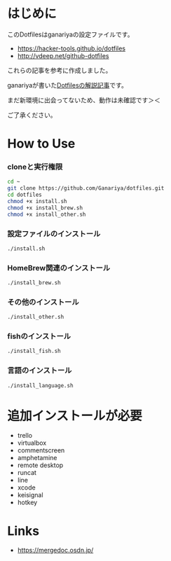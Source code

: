 

# はじめに

このDotfilesはganariyaの設定ファイルです。

- https://hacker-tools.github.io/dotfiles
- http://vdeep.net/github-dotfiles

これらの記事を参考に作成しました。

ganariyaが書いた[Dotfilesの解説記事](https://qiita.com/ganariya/items/d9adffc6535dfca6784b)です。

まだ新環境に出会ってないため、動作は未確認です＞＜

ご了承ください。


# How to Use

### cloneと実行権限


```bash
cd ~
git clone https://github.com/Ganariya/dotfiles.git
cd dotfiles
chmod +x install.sh
chmod +x install_brew.sh
chmod +x install_other.sh
```

### 設定ファイルのインストール

```bash
./install.sh
```

### HomeBrew関連のインストール

```bash
./install_brew.sh
```

### その他のインストール

```bash
./install_other.sh
```

### fishのインストール

```bash
./install_fish.sh
```

### 言語のインストール

```bash
./install_language.sh
```

# 追加インストールが必要

- trello
- virtualbox
- commentscreen
- amphetamine
- remote desktop
- runcat
- line
- xcode
- keisignal
- hotkey

# Links

- https://mergedoc.osdn.jp/
